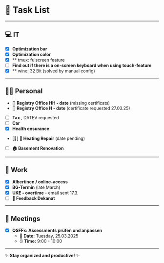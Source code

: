 # 📝 Task List

---

## 💻 IT
- [X] **Optimization bar**  
- [X] **Optimization color**  
- [X] ** tmux: fulscreen feature
- [ ] **Find out if there is a on-screen keyboard when using touch-feature** 
- [X] ** wine: 32 Bit (solved by manual config)
---

## 🧑‍💻 Personal
- [] **Registry Office HH - date** (missing certificats)
- [] **Registry Office H - date** (certificate requested 27.03.25)
- [ ] **Tax** , DATEV requested 
- [ ] **Car**  
- [X] **Health ensurance** 
- [📅] **🔧 Heating Repair** (date pending)  
- [ ] **🏠 Basement Renovation**

---

## 🏢 Work
- [X] **Albertinen / online-access**  
- [X] **BG-Termin** (late March)  
- [X] **UKE - overtime** - email sent 17.3.
- [ ] **📝 Feedback Dekanat**

---

## 📅 Meetings
- [X] **QSFFx: Assessments prüfen und anpassen**  
  - 📅 **Date:** Tuesday, 25.03.2025  
  - ⏰ **Time:** 9:00 - 10:00  

---

✨ **Stay organized and productive!** ✨
<!-- Template ⏳ 🔄 ✅ -->
